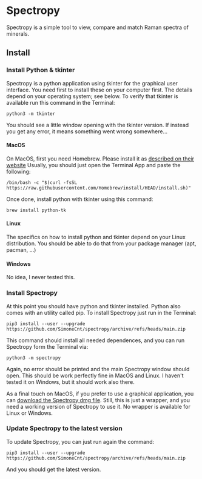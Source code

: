 
Spectropy
=========

Spectropy is a simple tool to view, compare and match Raman spectra of minerals.

Install
-------

### Install Python & tkinter

Spectropy is a python application using tkinter for the graphical user interface. You need first to install these on your computer first.
The details depend on your operating system; see below. To verify that tkinter is available run this command in the Terminal:

    python3 -m tkinter

You should see a little window opening with the tkinter version. If instead you get any error, it means something went wrong somewhere...

#### MacOS

On MacOS, first you need Homebrew. Please install it as [described on their website](https://brew.sh/)
Usually, you should just open the Terminal App and paste the following:

    /bin/bash -c "$(curl -fsSL https://raw.githubusercontent.com/Homebrew/install/HEAD/install.sh)"

Once done, install python with tkinter using this command:

    brew install python-tk

#### Linux

The specifics on how to install python and tkinter depend on your Linux distribution.
You should be able to do that from your package manager (apt, pacman, ...)

#### Windows

No idea, I never tested this. 

### Install Spectropy

At this point you should have python and tkinter installed. Python also comes with an utility called pip. To install Spectropy just run in the Terminal:

    pip3 install --user --upgrade https://github.com/SimoneCnt/spectropy/archive/refs/heads/main.zip

This command should install all needed dependences, and you can run Spectropy form the Terminal via:

    python3 -m spectropy

Again, no error should be printed and the main Spectropy window should open.
This should be work perfectly fine in MacOS and Linux. I haven't tested it on Windows, but it should work also there.

As a final touch on MacOS, if you prefer to use a graphical application, you can 
[download the Spectropy dmg file](https://github.com/SimoneCnt/spectropy/raw/main/make_macos_app/Spectropy.dmg).
Still, this is just a wrapper, and you need a working version of Spectropy to use it.
No wrapper is available for Linux or Windows.

### Update Spectropy to the latest version

To update Spectropy, you can just run again the command:

    pip3 install --user --upgrade https://github.com/SimoneCnt/spectropy/archive/refs/heads/main.zip

And you should get the latest version.


